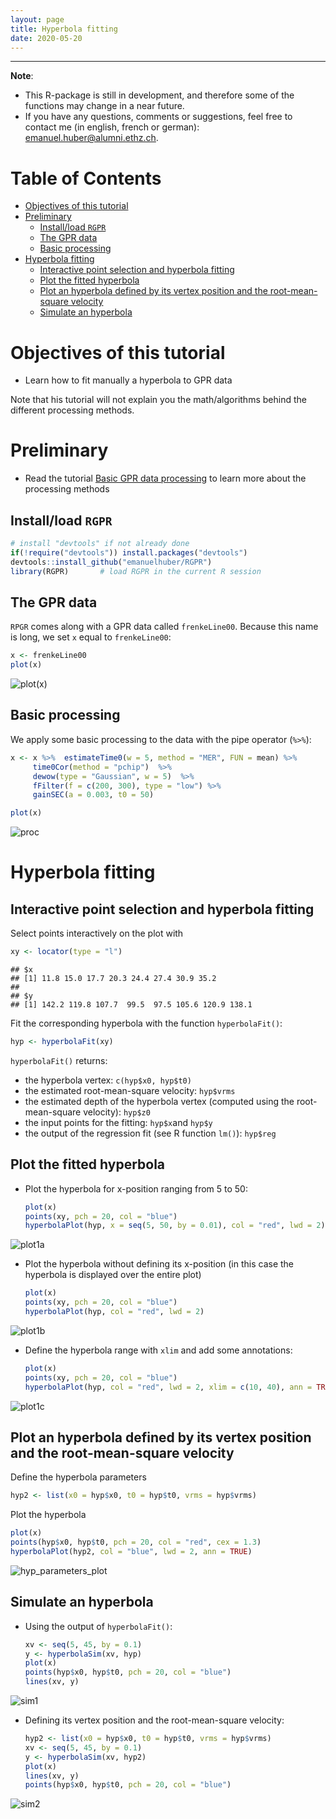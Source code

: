 ```yaml
---
layout: page
title: Hyperbola fitting
date: 2020-05-20
---
```


<!--
"/media/huber/Elements/UNIBAS/software/codeR/package_RGPR/RGPR-gh-pages/2014_04_25_frenke"
"G:/UNIBAS/software/codeR/package_RGPR/RGPR-gh-pages/2014_04_25_frenke"
-->

------------------------------------------------------------------------

**Note**:

-   This R-package is still in development, and therefore some of the functions may change in a near future.
-   If you have any questions, comments or suggestions, feel free to contact me (in english, french or german): <emanuel.huber@alumni.ethz.ch>.

Table of Contents
=================

-   [Objectives of this tutorial](#objectives-of-this-tutorial)
-   [Preliminary](#preliminary)
    -   [Install/load `RGPR`](#installload-rgpr)
    -   [The GPR data](#the-gpr-data)
    -   [Basic processing](#basic-processing)
-   [Hyperbola fitting](#hyperbola-fitting)
    -   [Interactive point selection and hyperbola fitting](#interactive-point-selection-and-hyperbola-fitting)
    -   [Plot the fitted hyperbola](#plot-the-fitted-hyperbola)
    -   [Plot an hyperbola defined by its vertex position and the root-mean-square velocity](#plot-an-hyperbola-defined-by-its-vertex-position-and-the-root-mean-square-velocity)
    -   [Simulate an hyperbola](#simulate-an-hyperbola)

Objectives of this tutorial
===========================

-   Learn how to fit manually a hyperbola to GPR data

Note that his tutorial will not explain you the math/algorithms behind the different processing methods.

Preliminary
===========

-   Read the tutorial [Basic GPR data processing](http://emanuelhuber.github.io/RGPR/01_RGPR_tutorial_basic-processing/) to learn more about the processing methods

Install/load `RGPR`
-------------------

``` r
# install "devtools" if not already done
if(!require("devtools")) install.packages("devtools")
devtools::install_github("emanuelhuber/RGPR")
library(RGPR)       # load RGPR in the current R session
```

The GPR data
------------

`RPGR` comes along with a GPR data called `frenkeLine00`. Because this name is long, we set `x` equal to `frenkeLine00`:

``` r
x <- frenkeLine00
plot(x)
```

![plot(x)](07_RGPR_tutorial_hyperbola_fitting_tp_files/figure-markdown_github/x-1.png)

Basic processing
----------------

We apply some basic processing to the data with the pipe operator (`%>%`):

``` r
x <- x %>%  estimateTime0(w = 5, method = "MER", FUN = mean) %>%
     time0Cor(method = "pchip")  %>%
     dewow(type = "Gaussian", w = 5)  %>%
     fFilter(f = c(200, 300), type = "low") %>%
     gainSEC(a = 0.003, t0 = 50)

plot(x)
```

![proc](07_RGPR_tutorial_hyperbola_fitting_tp_files/figure-markdown_github/proc-1.png)

Hyperbola fitting
=================

Interactive point selection and hyperbola fitting
-------------------------------------------------

Select points interactively on the plot with

``` r
xy <- locator(type = "l")
```

    ## $x
    ## [1] 11.8 15.0 17.7 20.3 24.4 27.4 30.9 35.2
    ##
    ## $y
    ## [1] 142.2 119.8 107.7  99.5  97.5 105.6 120.9 138.1

Fit the corresponding hyperbola with the function `hyperbolaFit()`:

``` r
hyp <- hyperbolaFit(xy)
```

`hyperbolaFit()` returns:

-   the hyperbola vertex: `c(hyp$x0, hyp$t0)`
-   the estimated root-mean-square velocity: `hyp$vrms`
-   the estimated depth of the hyperbola vertex (computed using the root-mean-square velocity): `hyp$z0`
-   the input points for the fitting: `hyp$x`and `hyp$y`
-   the output of the regression fit (see R function `lm()`): `hyp$reg`

Plot the fitted hyperbola
-------------------------

-   Plot the hyperbola for x-position ranging from 5 to 50:

    ``` r
    plot(x)
    points(xy, pch = 20, col = "blue")
    hyperbolaPlot(hyp, x = seq(5, 50, by = 0.01), col = "red", lwd = 2)
    ```

![plot1a](07_RGPR_tutorial_hyperbola_fitting_tp_files/figure-markdown_github/plot1a-1.png)

-   Plot the hyperbola without defining its x-position (in this case the hyperbola is displayed over the entire plot)

    ``` r
    plot(x)
    points(xy, pch = 20, col = "blue")
    hyperbolaPlot(hyp, col = "red", lwd = 2)
    ```

![plot1b](07_RGPR_tutorial_hyperbola_fitting_tp_files/figure-markdown_github/plot1b-1.png)

-   Define the hyperbola range with `xlim` and add some annotations:

    ``` r
    plot(x)
    points(xy, pch = 20, col = "blue")
    hyperbolaPlot(hyp, col = "red", lwd = 2, xlim = c(10, 40), ann = TRUE)
    ```

![plot1c](07_RGPR_tutorial_hyperbola_fitting_tp_files/figure-markdown_github/plot1c-1.png)

Plot an hyperbola defined by its vertex position and the root-mean-square velocity
----------------------------------------------------------------------------------

Define the hyperbola parameters

``` r
hyp2 <- list(x0 = hyp$x0, t0 = hyp$t0, vrms = hyp$vrms)
```

Plot the hyperbola

``` r
plot(x)
points(hyp$x0, hyp$t0, pch = 20, col = "red", cex = 1.3)
hyperbolaPlot(hyp2, col = "blue", lwd = 2, ann = TRUE)
```

![hyp\_parameters\_plot](07_RGPR_tutorial_hyperbola_fitting_tp_files/figure-markdown_github/hyp2_plot-1.png)

Simulate an hyperbola
---------------------

-   Using the output of `hyperbolaFit()`:

    ``` r
    xv <- seq(5, 45, by = 0.1)
    y <- hyperbolaSim(xv, hyp)
    plot(x)
    points(hyp$x0, hyp$t0, pch = 20, col = "blue")
    lines(xv, y)
    ```

![sim1](07_RGPR_tutorial_hyperbola_fitting_tp_files/figure-markdown_github/sim1-1.png)

-   Defining its vertex position and the root-mean-square velocity:

    ``` r
    hyp2 <- list(x0 = hyp$x0, t0 = hyp$t0, vrms = hyp$vrms)
    xv <- seq(5, 45, by = 0.1)
    y <- hyperbolaSim(xv, hyp2)
    plot(x)
    lines(xv, y)
    points(hyp$x0, hyp$t0, pch = 20, col = "blue")
    ```

![sim2](07_RGPR_tutorial_hyperbola_fitting_tp_files/figure-markdown_github/sim2-1.png)
